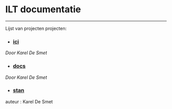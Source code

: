 # ILT documentatie
***
Lijst van projecten projecten:
- ### [ici](ici) 
<em>Door Karel De Smet</em>
- ### [docs](docs) 
<em>Door Karel De Smet</em>
- ### [stan](stan) 
auteur : Karel De Smet